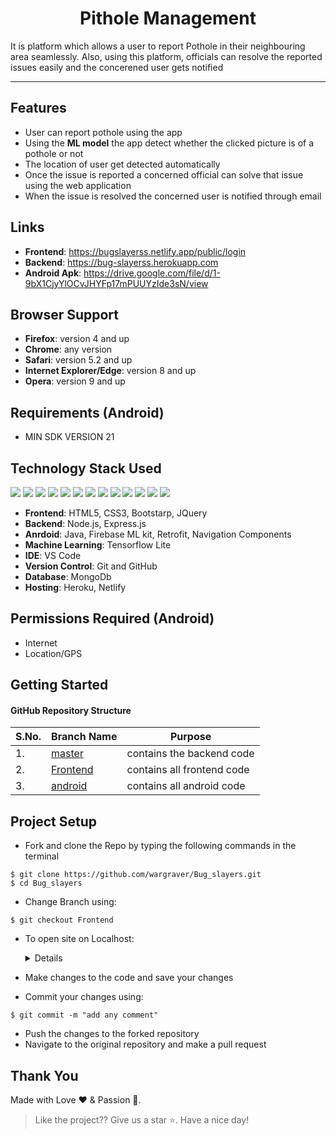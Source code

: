 
<h1 align="center"> Pithole Management</h1>

It is platform which allows a user to report Pothole in their neighbouring area seamlessly. Also, using this platform, officials can resolve the reported issues easily and the concerened user gets notified

<hr>

## Features

<ul>
<li> User can report pothole using the app
<li> Using the <strong>ML model</strong> the app detect whether the clicked picture is of a pothole or not </li>
<li> The location of user get detected automatically </li>
<li> Once the issue is reported a concerned official can solve that issue using the web application </li>
<li> When the issue is resolved the concerned user is notified through email </li>
</li>
</ul>

## Links
- **Frontend**: https://bugslayerss.netlify.app/public/login
- **Backend**: https://bug-slayerss.herokuapp.com
- **Android Apk**: https://drive.google.com/file/d/1-9bX1CjyYlOCvJHYFp17mPUUYzIde3sN/view

## Browser Support
- **Firefox**:	version 4 and up
- **Chrome**:	any version
- **Safari**:	version 5.2 and up
- **Internet Explorer/Edge**:	version 8 and up
- **Opera**:	version 9 and up
<!-- > **Note**: Support for modern mobile browsers is experimental. The website is not responsive in mobile devices until now. -->

## Requirements (Android)
- MIN SDK VERSION 21

## Technology Stack Used
<img src="https://img.shields.io/badge/html5%20-%23E34F26.svg?&style=for-the-badge&logo=html5&logoColor=white"/> <img src="https://img.shields.io/badge/css3%20-%231572B6.svg?&style=for-the-badge&logo=css3&logoColor=white"/>  <img src="https://img.shields.io/badge/javascript%20-%23323330.svg?&style=for-the-badge&logo=javascript&logoColor=%23F7DF1E"/>
<img src="https://img.shields.io/badge/node.js%20-%2343853D.svg?&style=for-the-badge&logo=node.js&logoColor=white"/>   <img src="https://img.shields.io/badge/github%20-%23121011.svg?&style=for-the-badge&logo=github&logoColor=white"/> <img src="https://img.shields.io/badge/heroku%20-%23430098.svg?&style=for-the-badge&logo=heroku&logoColor=white"/> <img src="https://img.shields.io/badge/express.js%20-%23404d59.svg?&style=for-the-badge"/> <img src ="https://img.shields.io/badge/MongoDB-%234ea94b.svg?&style=for-the-badge&logo=mongodb&logoColor=white"/> <img src="https://img.shields.io/badge/java-%23ED8B00.svg?&style=for-the-badge&logo=java&logoColor=white"/> <img src="https://img.shields.io/badge/bootstrap%20-%23563D7C.svg?&style=for-the-badge&logo=bootstrap&logoColor=white"/>  <img src="https://img.shields.io/badge/jquery%20-%230769AD.svg?&style=for-the-badge&logo=jquery&logoColor=white"/>  <img src="https://img.shields.io/badge/firebase%20-%23039BE5.svg?&style=for-the-badge&logo=firebase"/> <img src="https://img.shields.io/badge/TensorFlow%20-%23FF6F00.svg?&style=for-the-badge&logo=TensorFlow&logoColor=white" />

- **Frontend**: HTML5, CSS3, Bootstarp, JQuery
- **Backend**: Node.js, Express.js
- **Anrdoid**: Java, Firebase ML kit, Retrofit, Navigation Components
- **Machine Learning**: Tensorflow Lite
- **IDE**: VS Code
- **Version Control**: Git and GitHub
- **Database**: MongoDb
- **Hosting**: Heroku, Netlify

## Permissions Required (Android)
- Internet
- Location/GPS

## Getting Started

#### GitHub Repository Structure

| S.No. | Branch Name                                                              | Purpose                          |
| ----- | ------------------------------------------------------------------------ | -----------------------------    |
| 1.    | [master](https://github.com/wargraver/Bug_slayers/tree/master) | contains the backend code        |
| 2.    | [Frontend](https://github.com/wargraver/Bug_slayers/tree/Frontend)     | contains all frontend code    |
| 3.    | [android](https://github.com/wargraver/Bug_slayers/tree/android)     | contains all android code    |



## Project Setup
- Fork and clone the Repo by typing the following commands in the terminal 
```
$ git clone https://github.com/wargraver/Bug_slayers.git
$ cd Bug_slayers
```
- Change Branch using:
```
$ git checkout Frontend
```
-  To open site on Localhost:
    <details>
    - Install node dependencies using:

    ```
    $ npm install
    ```

    - To start the server, type:
    ```
    $ node app
    ```
    - Then on your browser type http://localhost:3000/
    </details>
- Make changes to the code and save your changes
- Commit your changes using:
```
$ git commit -m "add any comment"
```
- Push the changes to the forked repository
- Navigate to the original repository and make a pull request



## **Thank You**
Made with Love ❤️️  &  Passion 🙏.
> Like the project?? Give us a star ⭐. Have a nice day!
